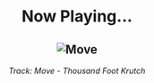 <div align="center"> 
<h1>Now Playing...</h1>

![Move](https://i.scdn.co/image/ab67616d00001e02f52048ccaec7f8e1550250c1)
--
_<p>Track: Move - Thousand Foot Krutch </p>_
</div>
